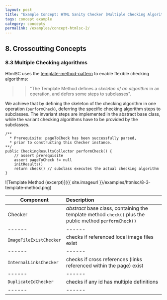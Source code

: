 ```yaml
---
layout: post
title: "Example Concept: HTML Sanity Checker (Multiple Checking Algorithms)"
tags: concept example 
category: concepts
permalink: /examples/concept-htmlsc-2/
---
```



## 8. Crosscutting Concepts



### 8.3 Multiple Checking algorithms
HtmlSC uses the <a target="_blank" rel="noopener noreferrer nofollow" href="https://sourcemaking.com/design_patterns/template_method/">template-method-pattern</a>
to enable flexible checking algorithms:

> >"The Template Method defines a _skeleton of an algorithm_ in an operation, and defers some steps to subclasses".

We achieve that by defining the skeleton of the checking algorithm in one operation (`performCheck`), deferring the specific checking algorithm steps to subclasses. The invariant steps are implemented in the abstract base class, while the variant checking algorithms have to be provided by the subclasses.


~~~~
/**
  * Prerequisite: pageToCheck has been successfully parsed,
  * prior to constructing this Checker instance.
**/
public CheckingResultsCollector performCheck() {
    // assert prerequisite
    assert pageToCheck != null
    initResults()
    return check() // subclass executes the actual checking algorithm
}
~~~~

![Template Method (excerpt)]({{ site.imageurl }}/examples/htmlsc/8-3-template-method.png)

|Component         | Description |
|------|:------|
| Checker   | _abstract_ base class, containing the template method `check()` plus the public method `performCheck()` |
|------|------|
| `ImageFileExistChecker` | checks if referenced local image files exist |
|------|------|
| `InternalLinksChecker`    | checks if cross references (links referenced within the page) exist |
|------|------|
| `DuplicateIdChecker`        | checks if any id has multiple definitions |
|------|------|

